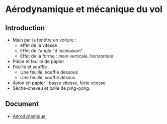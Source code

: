 # Aérodynamique et mécanique du vol

## Introduction

* Main par la fenêtre en voiture :
	* effet de la vitesse
	* Effet de l'angle "d'inclinaison"
	* Effet de la forme : main verticale, horizontale
* Pièce et feuille de papier
* Feuille et souffle
	* Une feuille, souffle dessous 
	* Une feuille, souffle dessus
* Avion en papier : basse vitesse, forte vitesse
* Sèche-cheveu et balle de ping-pong.

## Document

* [Aérodynamique](../themes/support/BIA_AERO_MECAVOL_TOURNEFEUILLE.pdf)


